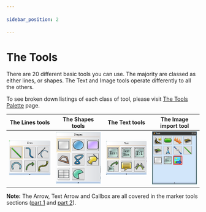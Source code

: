 ```yaml
---

sidebar_position: 2

---
```

# The Tools

There are 20 different basic tools you can use. The majority are classed as either lines, or shapes. The Text and Image tools operate differently to all the others.

To see broken down listings of each class of tool, please visit [The Tools Palette](/docs/rapid-plan/The%20RapidPlan%20Screen/The%20Tools%20Palette.md) page.

|The **Lines tools**|The **Shapes tools**|The **Text tools**  |The **Image import tool**|
|----------------------------------|------------------------------------|----------------------------------|----------------------------------------|
| ![Lines](./assets/Lines.png)         | ![Shapes](./assets/Shapes.png)          | ![Text](./assets/Text.png)          | ![Image](./assets/Image.png)               |

**Note:** The Arrow, Text Arrow and Callbox are all covered in the marker tools sections ([part 1](/docs/rapid-plan/The%20Marker%20Tools/The%20Six%20Distance%20Markers%20(pt1).md) and [part 2](/docs/rapid-plan/The%20Marker%20Tools/The%20Six%20Distance%20Markers%20(pt2).md)).
